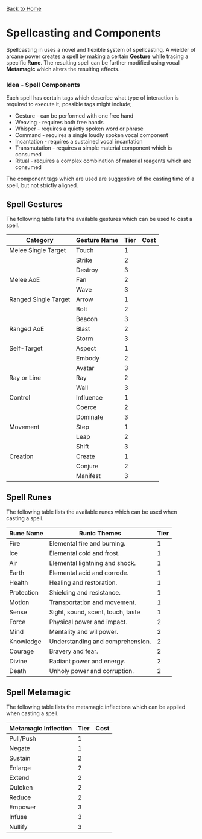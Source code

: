 [Back to Home](../../README.md)

# Spellcasting and Components

Spellcasting in <SYSTEM> uses a novel and flexible system of spellcasting. A wielder of arcane power creates a spell by making a certain **Gesture** while tracing a specific **Rune**. The resulting spell can be further modified using vocal **Metamagic** which alters the resulting effects.



### Idea - Spell Components

Each spell has certain tags which describe what type of interaction is required to execute it, possible tags might include;

* Gesture - can be performed with one free hand
* Weaving - requires both free hands
* Whisper - requires a quietly spoken word or phrase
* Command - requires a single loudly spoken vocal component
* Incantation - requires a sustained vocal incantation
* Transmutation - requires a simple material component which is consumed
* Ritual - requires a complex combination of material reagents which are consumed

The component tags which are used are suggestive of the casting time of a spell, but not strictly aligned.



## Spell Gestures

The following table lists the available gestures which can be used to cast a spell.

| Category             | Gesture Name | Tier | Cost |
| -------------------- | ------------ | ---- | ---- |
| Melee Single Target  | Touch        | 1    |      |
|                      | Strike       | 2    |      |
|                      | Destroy      | 3    |      |
| Melee AoE            | Fan          | 2    |      |
|                      | Wave         | 3    |      |
| Ranged Single Target | Arrow        | 1    |      |
|                      | Bolt         | 2    |      |
|                      | Beacon       | 3    |      |
| Ranged AoE           | Blast        | 2    |      |
|                      | Storm        | 3    |      |
| Self-Target          | Aspect       | 1    |      |
|                      | Embody       | 2    |      |
|                      | Avatar       | 3    |      |
| Ray or Line          | Ray          | 2    |      |
|                      | Wall         | 3    |      |
| Control              | Influence    | 1    |      |
|                      | Coerce       | 2    |      |
|                      | Dominate     | 3    |      |
| Movement             | Step         | 1    |      |
|                      | Leap         | 2    |      |
|                      | Shift        | 3    |      |
| Creation             | Create       | 1    |      |
|                      | Conjure      | 2    |      |
|                      | Manifest     | 3    |      |

## Spell Runes

The following table lists the available runes which can be used when casting a spell.

| Rune Name  | Runic Themes                      | Tier |
| ---------- | --------------------------------- | ---- |
| Fire       | Elemental fire and burning.       | 1    |
| Ice        | Elemental cold and frost.         | 1    |
| Air        | Elemental lightning and shock.    | 1    |
| Earth      | Elemental acid and corrode.       | 1    |
| Health     | Healing and restoration.          | 1    |
| Protection | Shielding and resistance.         | 1    |
| Motion     | Transportation and movement.      | 1    |
| Sense      | Sight, sound, scent, touch, taste | 1    |
| Force      | Physical power and impact.        | 2    |
| Mind       | Mentality and willpower.          | 2    |
| Knowledge  | Understanding and comprehension.  | 2    |
| Courage    | Bravery and fear.                 | 2    |
| Divine     | Radiant power and energy.         | 2    |
| Death      | Unholy power and corruption.      | 2    |

## Spell Metamagic

The following table lists the metamagic inflections which can be applied when casting a spell.

| Metamagic Inflection | Tier | Cost |
| -------------------- | ---- | ---- |
| Pull/Push            | 1    |      |
| Negate               | 1    |      |
| Sustain              | 2    |      |
| Enlarge              | 2    |      |
| Extend               | 2    |      |
| Quicken              | 2    |      |
| Reduce               | 2    |      |
| Empower              | 3    |      |
| Infuse               | 3    |      |
| Nullify              | 3    |      |

